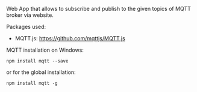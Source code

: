 Web App that allows to subscribe and publish to the given topics of MQTT broker via website.

Packages used:

- MQTT.js: https://github.com/mqttjs/MQTT.js

MQTT installation on Windows:

```
npm install mqtt --save
```

or for the global installation:

```
npm install mqtt -g
```
